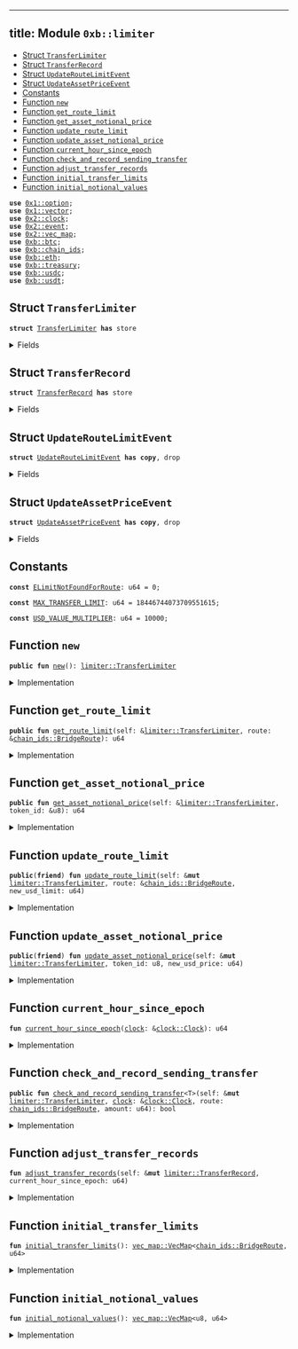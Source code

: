 
---
title: Module `0xb::limiter`
---



-  [Struct `TransferLimiter`](#0xb_limiter_TransferLimiter)
-  [Struct `TransferRecord`](#0xb_limiter_TransferRecord)
-  [Struct `UpdateRouteLimitEvent`](#0xb_limiter_UpdateRouteLimitEvent)
-  [Struct `UpdateAssetPriceEvent`](#0xb_limiter_UpdateAssetPriceEvent)
-  [Constants](#@Constants_0)
-  [Function `new`](#0xb_limiter_new)
-  [Function `get_route_limit`](#0xb_limiter_get_route_limit)
-  [Function `get_asset_notional_price`](#0xb_limiter_get_asset_notional_price)
-  [Function `update_route_limit`](#0xb_limiter_update_route_limit)
-  [Function `update_asset_notional_price`](#0xb_limiter_update_asset_notional_price)
-  [Function `current_hour_since_epoch`](#0xb_limiter_current_hour_since_epoch)
-  [Function `check_and_record_sending_transfer`](#0xb_limiter_check_and_record_sending_transfer)
-  [Function `adjust_transfer_records`](#0xb_limiter_adjust_transfer_records)
-  [Function `initial_transfer_limits`](#0xb_limiter_initial_transfer_limits)
-  [Function `initial_notional_values`](#0xb_limiter_initial_notional_values)


<pre><code><b>use</b> <a href="../move-stdlib/option.md#0x1_option">0x1::option</a>;
<b>use</b> <a href="../move-stdlib/vector.md#0x1_vector">0x1::vector</a>;
<b>use</b> <a href="../sui-framework/clock.md#0x2_clock">0x2::clock</a>;
<b>use</b> <a href="../sui-framework/event.md#0x2_event">0x2::event</a>;
<b>use</b> <a href="../sui-framework/vec_map.md#0x2_vec_map">0x2::vec_map</a>;
<b>use</b> <a href="btc.md#0xb_btc">0xb::btc</a>;
<b>use</b> <a href="chain_ids.md#0xb_chain_ids">0xb::chain_ids</a>;
<b>use</b> <a href="eth.md#0xb_eth">0xb::eth</a>;
<b>use</b> <a href="treasury.md#0xb_treasury">0xb::treasury</a>;
<b>use</b> <a href="usdc.md#0xb_usdc">0xb::usdc</a>;
<b>use</b> <a href="usdt.md#0xb_usdt">0xb::usdt</a>;
</code></pre>



<a name="0xb_limiter_TransferLimiter"></a>

## Struct `TransferLimiter`



<pre><code><b>struct</b> <a href="limiter.md#0xb_limiter_TransferLimiter">TransferLimiter</a> <b>has</b> store
</code></pre>



<details>
<summary>Fields</summary>


<dl>
<dt>
<code>transfer_limits: <a href="../sui-framework/vec_map.md#0x2_vec_map_VecMap">vec_map::VecMap</a>&lt;<a href="chain_ids.md#0xb_chain_ids_BridgeRoute">chain_ids::BridgeRoute</a>, u64&gt;</code>
</dt>
<dd>

</dd>
<dt>
<code>notional_values: <a href="../sui-framework/vec_map.md#0x2_vec_map_VecMap">vec_map::VecMap</a>&lt;u8, u64&gt;</code>
</dt>
<dd>

</dd>
<dt>
<code>transfer_records: <a href="../sui-framework/vec_map.md#0x2_vec_map_VecMap">vec_map::VecMap</a>&lt;<a href="chain_ids.md#0xb_chain_ids_BridgeRoute">chain_ids::BridgeRoute</a>, <a href="limiter.md#0xb_limiter_TransferRecord">limiter::TransferRecord</a>&gt;</code>
</dt>
<dd>

</dd>
</dl>


</details>

<a name="0xb_limiter_TransferRecord"></a>

## Struct `TransferRecord`



<pre><code><b>struct</b> <a href="limiter.md#0xb_limiter_TransferRecord">TransferRecord</a> <b>has</b> store
</code></pre>



<details>
<summary>Fields</summary>


<dl>
<dt>
<code>hour_head: u64</code>
</dt>
<dd>

</dd>
<dt>
<code>hour_tail: u64</code>
</dt>
<dd>

</dd>
<dt>
<code>per_hour_amounts: <a href="../move-stdlib/vector.md#0x1_vector">vector</a>&lt;u64&gt;</code>
</dt>
<dd>

</dd>
<dt>
<code>total_amount: u64</code>
</dt>
<dd>

</dd>
</dl>


</details>

<a name="0xb_limiter_UpdateRouteLimitEvent"></a>

## Struct `UpdateRouteLimitEvent`



<pre><code><b>struct</b> <a href="limiter.md#0xb_limiter_UpdateRouteLimitEvent">UpdateRouteLimitEvent</a> <b>has</b> <b>copy</b>, drop
</code></pre>



<details>
<summary>Fields</summary>


<dl>
<dt>
<code>sending_chain: u8</code>
</dt>
<dd>

</dd>
<dt>
<code>receiving_chain: u8</code>
</dt>
<dd>

</dd>
<dt>
<code>new_limit: u64</code>
</dt>
<dd>

</dd>
</dl>


</details>

<a name="0xb_limiter_UpdateAssetPriceEvent"></a>

## Struct `UpdateAssetPriceEvent`



<pre><code><b>struct</b> <a href="limiter.md#0xb_limiter_UpdateAssetPriceEvent">UpdateAssetPriceEvent</a> <b>has</b> <b>copy</b>, drop
</code></pre>



<details>
<summary>Fields</summary>


<dl>
<dt>
<code>token_id: u8</code>
</dt>
<dd>

</dd>
<dt>
<code>new_price: u64</code>
</dt>
<dd>

</dd>
</dl>


</details>

<a name="@Constants_0"></a>

## Constants


<a name="0xb_limiter_ELimitNotFoundForRoute"></a>



<pre><code><b>const</b> <a href="limiter.md#0xb_limiter_ELimitNotFoundForRoute">ELimitNotFoundForRoute</a>: u64 = 0;
</code></pre>



<a name="0xb_limiter_MAX_TRANSFER_LIMIT"></a>



<pre><code><b>const</b> <a href="limiter.md#0xb_limiter_MAX_TRANSFER_LIMIT">MAX_TRANSFER_LIMIT</a>: u64 = 18446744073709551615;
</code></pre>



<a name="0xb_limiter_USD_VALUE_MULTIPLIER"></a>



<pre><code><b>const</b> <a href="limiter.md#0xb_limiter_USD_VALUE_MULTIPLIER">USD_VALUE_MULTIPLIER</a>: u64 = 10000;
</code></pre>



<a name="0xb_limiter_new"></a>

## Function `new`



<pre><code><b>public</b> <b>fun</b> <a href="limiter.md#0xb_limiter_new">new</a>(): <a href="limiter.md#0xb_limiter_TransferLimiter">limiter::TransferLimiter</a>
</code></pre>



<details>
<summary>Implementation</summary>


<pre><code><b>public</b> <b>fun</b> <a href="limiter.md#0xb_limiter_new">new</a>(): <a href="limiter.md#0xb_limiter_TransferLimiter">TransferLimiter</a> {
    // hardcoded limit for <a href="bridge.md#0xb_bridge">bridge</a> <a href="../sui-system/genesis.md#0x3_genesis">genesis</a>
    <a href="limiter.md#0xb_limiter_TransferLimiter">TransferLimiter</a> {
        transfer_limits: <a href="limiter.md#0xb_limiter_initial_transfer_limits">initial_transfer_limits</a>(),
        notional_values: <a href="limiter.md#0xb_limiter_initial_notional_values">initial_notional_values</a>(),
        transfer_records: <a href="../sui-framework/vec_map.md#0x2_vec_map_empty">vec_map::empty</a>()
    }
}
</code></pre>



</details>

<a name="0xb_limiter_get_route_limit"></a>

## Function `get_route_limit`



<pre><code><b>public</b> <b>fun</b> <a href="limiter.md#0xb_limiter_get_route_limit">get_route_limit</a>(self: &<a href="limiter.md#0xb_limiter_TransferLimiter">limiter::TransferLimiter</a>, route: &<a href="chain_ids.md#0xb_chain_ids_BridgeRoute">chain_ids::BridgeRoute</a>): u64
</code></pre>



<details>
<summary>Implementation</summary>


<pre><code><b>public</b> <b>fun</b> <a href="limiter.md#0xb_limiter_get_route_limit">get_route_limit</a>(self: &<a href="limiter.md#0xb_limiter_TransferLimiter">TransferLimiter</a>, route: &BridgeRoute): u64 {
    *<a href="../sui-framework/vec_map.md#0x2_vec_map_get">vec_map::get</a>(&self.transfer_limits, route)
}
</code></pre>



</details>

<a name="0xb_limiter_get_asset_notional_price"></a>

## Function `get_asset_notional_price`



<pre><code><b>public</b> <b>fun</b> <a href="limiter.md#0xb_limiter_get_asset_notional_price">get_asset_notional_price</a>(self: &<a href="limiter.md#0xb_limiter_TransferLimiter">limiter::TransferLimiter</a>, token_id: &u8): u64
</code></pre>



<details>
<summary>Implementation</summary>


<pre><code><b>public</b> <b>fun</b> <a href="limiter.md#0xb_limiter_get_asset_notional_price">get_asset_notional_price</a>(self: &<a href="limiter.md#0xb_limiter_TransferLimiter">TransferLimiter</a>, token_id: &u8): u64 {
    *<a href="../sui-framework/vec_map.md#0x2_vec_map_get">vec_map::get</a>(&self.notional_values, token_id)
}
</code></pre>



</details>

<a name="0xb_limiter_update_route_limit"></a>

## Function `update_route_limit`



<pre><code><b>public</b>(<b>friend</b>) <b>fun</b> <a href="limiter.md#0xb_limiter_update_route_limit">update_route_limit</a>(self: &<b>mut</b> <a href="limiter.md#0xb_limiter_TransferLimiter">limiter::TransferLimiter</a>, route: &<a href="chain_ids.md#0xb_chain_ids_BridgeRoute">chain_ids::BridgeRoute</a>, new_usd_limit: u64)
</code></pre>



<details>
<summary>Implementation</summary>


<pre><code><b>public</b>(package) <b>fun</b> <a href="limiter.md#0xb_limiter_update_route_limit">update_route_limit</a>(self: &<b>mut</b> <a href="limiter.md#0xb_limiter_TransferLimiter">TransferLimiter</a>, route: &BridgeRoute, new_usd_limit: u64) {
    <b>let</b> receiving_chain = *<a href="chain_ids.md#0xb_chain_ids_route_destination">chain_ids::route_destination</a>(route);
    <b>if</b> (!<a href="../sui-framework/vec_map.md#0x2_vec_map_contains">vec_map::contains</a>(&self.transfer_limits, route)) {
        <a href="../sui-framework/vec_map.md#0x2_vec_map_insert">vec_map::insert</a>(&<b>mut</b> self.transfer_limits, *route, new_usd_limit);
    } <b>else</b> {
        <b>let</b> entry = <a href="../sui-framework/vec_map.md#0x2_vec_map_get_mut">vec_map::get_mut</a>(&<b>mut</b> self.transfer_limits, route);
        *entry = new_usd_limit;
    };
    emit(<a href="limiter.md#0xb_limiter_UpdateRouteLimitEvent">UpdateRouteLimitEvent</a> {
        sending_chain: *<a href="chain_ids.md#0xb_chain_ids_route_source">chain_ids::route_source</a>(route),
        receiving_chain,
        new_limit: new_usd_limit,
    })
}
</code></pre>



</details>

<a name="0xb_limiter_update_asset_notional_price"></a>

## Function `update_asset_notional_price`



<pre><code><b>public</b>(<b>friend</b>) <b>fun</b> <a href="limiter.md#0xb_limiter_update_asset_notional_price">update_asset_notional_price</a>(self: &<b>mut</b> <a href="limiter.md#0xb_limiter_TransferLimiter">limiter::TransferLimiter</a>, token_id: u8, new_usd_price: u64)
</code></pre>



<details>
<summary>Implementation</summary>


<pre><code><b>public</b>(package) <b>fun</b> <a href="limiter.md#0xb_limiter_update_asset_notional_price">update_asset_notional_price</a>(self: &<b>mut</b> <a href="limiter.md#0xb_limiter_TransferLimiter">TransferLimiter</a>, token_id: u8, new_usd_price: u64) {
    <b>if</b> (!<a href="../sui-framework/vec_map.md#0x2_vec_map_contains">vec_map::contains</a>(&self.notional_values, &token_id)) {
        <a href="../sui-framework/vec_map.md#0x2_vec_map_insert">vec_map::insert</a>(&<b>mut</b> self.notional_values, token_id, new_usd_price);
    } <b>else</b> {
        <b>let</b> entry = <a href="../sui-framework/vec_map.md#0x2_vec_map_get_mut">vec_map::get_mut</a>(&<b>mut</b> self.notional_values, &token_id);
        *entry = new_usd_price;
    };
    emit(<a href="limiter.md#0xb_limiter_UpdateAssetPriceEvent">UpdateAssetPriceEvent</a> {
        token_id,
        new_price: new_usd_price,
    })
}
</code></pre>



</details>

<a name="0xb_limiter_current_hour_since_epoch"></a>

## Function `current_hour_since_epoch`



<pre><code><b>fun</b> <a href="limiter.md#0xb_limiter_current_hour_since_epoch">current_hour_since_epoch</a>(<a href="../sui-framework/clock.md#0x2_clock">clock</a>: &<a href="../sui-framework/clock.md#0x2_clock_Clock">clock::Clock</a>): u64
</code></pre>



<details>
<summary>Implementation</summary>


<pre><code><b>fun</b> <a href="limiter.md#0xb_limiter_current_hour_since_epoch">current_hour_since_epoch</a>(<a href="../sui-framework/clock.md#0x2_clock">clock</a>: &Clock): u64 {
    <a href="../sui-framework/clock.md#0x2_clock_timestamp_ms">clock::timestamp_ms</a>(<a href="../sui-framework/clock.md#0x2_clock">clock</a>) / 3600000
}
</code></pre>



</details>

<a name="0xb_limiter_check_and_record_sending_transfer"></a>

## Function `check_and_record_sending_transfer`



<pre><code><b>public</b> <b>fun</b> <a href="limiter.md#0xb_limiter_check_and_record_sending_transfer">check_and_record_sending_transfer</a>&lt;T&gt;(self: &<b>mut</b> <a href="limiter.md#0xb_limiter_TransferLimiter">limiter::TransferLimiter</a>, <a href="../sui-framework/clock.md#0x2_clock">clock</a>: &<a href="../sui-framework/clock.md#0x2_clock_Clock">clock::Clock</a>, route: <a href="chain_ids.md#0xb_chain_ids_BridgeRoute">chain_ids::BridgeRoute</a>, amount: u64): bool
</code></pre>



<details>
<summary>Implementation</summary>


<pre><code><b>public</b> <b>fun</b> <a href="limiter.md#0xb_limiter_check_and_record_sending_transfer">check_and_record_sending_transfer</a>&lt;T&gt;(
    self: &<b>mut</b> <a href="limiter.md#0xb_limiter_TransferLimiter">TransferLimiter</a>,
    <a href="../sui-framework/clock.md#0x2_clock">clock</a>: &Clock,
    route: BridgeRoute,
    amount: u64
): bool {
    // Create record for route <b>if</b> not exists
    <b>if</b> (!<a href="../sui-framework/vec_map.md#0x2_vec_map_contains">vec_map::contains</a>(&self.transfer_records, &route)) {
        <a href="../sui-framework/vec_map.md#0x2_vec_map_insert">vec_map::insert</a>(&<b>mut</b> self.transfer_records, route, <a href="limiter.md#0xb_limiter_TransferRecord">TransferRecord</a> {
            hour_head: 0,
            hour_tail: 0,
            per_hour_amounts: <a href="../move-stdlib/vector.md#0x1_vector">vector</a>[],
            total_amount: 0
        })
    };
    <b>let</b> record = <a href="../sui-framework/vec_map.md#0x2_vec_map_get_mut">vec_map::get_mut</a>(&<b>mut</b> self.transfer_records, &route);
    <b>let</b> current_hour_since_epoch = <a href="limiter.md#0xb_limiter_current_hour_since_epoch">current_hour_since_epoch</a>(<a href="../sui-framework/clock.md#0x2_clock">clock</a>);

    <a href="limiter.md#0xb_limiter_adjust_transfer_records">adjust_transfer_records</a>(record, current_hour_since_epoch);

    // Get limit for the route
    <b>let</b> route_limit = <a href="../sui-framework/vec_map.md#0x2_vec_map_try_get">vec_map::try_get</a>(&self.transfer_limits, &route);
    <b>assert</b>!(<a href="../move-stdlib/option.md#0x1_option_is_some">option::is_some</a>(&route_limit), <a href="limiter.md#0xb_limiter_ELimitNotFoundForRoute">ELimitNotFoundForRoute</a>);
    <b>let</b> route_limit = <a href="../move-stdlib/option.md#0x1_option_destroy_some">option::destroy_some</a>(route_limit);
    <b>let</b> route_limit_adjusted = (route_limit <b>as</b> u128) * (<a href="treasury.md#0xb_treasury_decimal_multiplier">treasury::decimal_multiplier</a>&lt;T&gt;() <b>as</b> u128);

    // Compute notional amount
    // Upcast <b>to</b> u128 <b>to</b> prevent overflow, <b>to</b> not miss out on small amounts.
    <b>let</b> notional_amount_with_token_multiplier = (*<a href="../sui-framework/vec_map.md#0x2_vec_map_get">vec_map::get</a>(&self.notional_values, &<a href="treasury.md#0xb_treasury_token_id">treasury::token_id</a>&lt;T&gt;()) <b>as</b> u128) * (amount <b>as</b> u128);

    // Check <b>if</b> <a href="../sui-framework/transfer.md#0x2_transfer">transfer</a> amount exceed limit
    // Upscale them <b>to</b> the token's decimal.
    <b>if</b> ((record.total_amount <b>as</b> u128) * (<a href="treasury.md#0xb_treasury_decimal_multiplier">treasury::decimal_multiplier</a>&lt;T&gt;() <b>as</b> u128) + notional_amount_with_token_multiplier &gt; route_limit_adjusted) {
        <b>return</b> <b>false</b>
    };

    // Now scale down <b>to</b> notional value
    <b>let</b> notional_amount = notional_amount_with_token_multiplier / (<a href="treasury.md#0xb_treasury_decimal_multiplier">treasury::decimal_multiplier</a>&lt;T&gt;() <b>as</b> u128);
    // Should be safe <b>to</b> downcast <b>to</b> u64 after dividing by the decimals
    <b>let</b> notional_amount = (notional_amount <b>as</b> u64);

    // Record <a href="../sui-framework/transfer.md#0x2_transfer">transfer</a> value
    <b>let</b> new_amount = <a href="../move-stdlib/vector.md#0x1_vector_pop_back">vector::pop_back</a>(&<b>mut</b> record.per_hour_amounts) + notional_amount;
    <a href="../move-stdlib/vector.md#0x1_vector_push_back">vector::push_back</a>(&<b>mut</b> record.per_hour_amounts, new_amount);
    record.total_amount = record.total_amount + notional_amount;
    <b>true</b>
}
</code></pre>



</details>

<a name="0xb_limiter_adjust_transfer_records"></a>

## Function `adjust_transfer_records`



<pre><code><b>fun</b> <a href="limiter.md#0xb_limiter_adjust_transfer_records">adjust_transfer_records</a>(self: &<b>mut</b> <a href="limiter.md#0xb_limiter_TransferRecord">limiter::TransferRecord</a>, current_hour_since_epoch: u64)
</code></pre>



<details>
<summary>Implementation</summary>


<pre><code><b>fun</b> <a href="limiter.md#0xb_limiter_adjust_transfer_records">adjust_transfer_records</a>(self: &<b>mut</b> <a href="limiter.md#0xb_limiter_TransferRecord">TransferRecord</a>, current_hour_since_epoch: u64) {
    <b>if</b> (self.hour_head == current_hour_since_epoch) {
        <b>return</b> // nothing <b>to</b> backfill
    };

    <b>let</b> target_tail = current_hour_since_epoch - 23;

    // If `hour_head` is even older than 24 hours ago, it means all items in
    // `per_hour_amounts` are <b>to</b> be evicted.
    <b>if</b> (self.hour_head &lt; target_tail) {
        self.per_hour_amounts = <a href="../move-stdlib/vector.md#0x1_vector_empty">vector::empty</a>();
        self.total_amount = 0;
        self.hour_tail = target_tail;
        self.hour_head = target_tail;
        // Don't forget <b>to</b> insert this hour's record
        <a href="../move-stdlib/vector.md#0x1_vector_push_back">vector::push_back</a>(&<b>mut</b> self.per_hour_amounts, 0);
    } <b>else</b> {
        // self.hour_head is within 24 hour range.
        // some items in `per_hour_amounts` are still valid, we remove stale hours.
        <b>while</b> (self.hour_tail &lt; target_tail) {
            self.total_amount = self.total_amount - <a href="../move-stdlib/vector.md#0x1_vector_remove">vector::remove</a>(&<b>mut</b> self.per_hour_amounts, 0);
            self.hour_tail = self.hour_tail + 1;
        }
    };

    // Backfill from hour_head <b>to</b> current hour
    <b>while</b> (self.hour_head &lt; current_hour_since_epoch) {
        <a href="../move-stdlib/vector.md#0x1_vector_push_back">vector::push_back</a>(&<b>mut</b> self.per_hour_amounts, 0);
        self.hour_head = self.hour_head + 1;
    }
}
</code></pre>



</details>

<a name="0xb_limiter_initial_transfer_limits"></a>

## Function `initial_transfer_limits`



<pre><code><b>fun</b> <a href="limiter.md#0xb_limiter_initial_transfer_limits">initial_transfer_limits</a>(): <a href="../sui-framework/vec_map.md#0x2_vec_map_VecMap">vec_map::VecMap</a>&lt;<a href="chain_ids.md#0xb_chain_ids_BridgeRoute">chain_ids::BridgeRoute</a>, u64&gt;
</code></pre>



<details>
<summary>Implementation</summary>


<pre><code><b>fun</b> <a href="limiter.md#0xb_limiter_initial_transfer_limits">initial_transfer_limits</a>(): VecMap&lt;BridgeRoute, u64&gt; {
    <b>let</b> <b>mut</b> transfer_limits = <a href="../sui-framework/vec_map.md#0x2_vec_map_empty">vec_map::empty</a>();
    // 5M limit on Sui -&gt; Ethereum mainnet
    <a href="../sui-framework/vec_map.md#0x2_vec_map_insert">vec_map::insert</a>(
        &<b>mut</b> transfer_limits,
        <a href="chain_ids.md#0xb_chain_ids_get_route">chain_ids::get_route</a>(<a href="chain_ids.md#0xb_chain_ids_eth_mainnet">chain_ids::eth_mainnet</a>(), <a href="chain_ids.md#0xb_chain_ids_sui_mainnet">chain_ids::sui_mainnet</a>()),
        5_000_000 * <a href="limiter.md#0xb_limiter_USD_VALUE_MULTIPLIER">USD_VALUE_MULTIPLIER</a>
    );

    // MAX limit for testnet and devnet
    <a href="../sui-framework/vec_map.md#0x2_vec_map_insert">vec_map::insert</a>(
        &<b>mut</b> transfer_limits,
        <a href="chain_ids.md#0xb_chain_ids_get_route">chain_ids::get_route</a>(<a href="chain_ids.md#0xb_chain_ids_eth_sepolia">chain_ids::eth_sepolia</a>(), <a href="chain_ids.md#0xb_chain_ids_sui_testnet">chain_ids::sui_testnet</a>()),
        <a href="limiter.md#0xb_limiter_MAX_TRANSFER_LIMIT">MAX_TRANSFER_LIMIT</a>
    );
    <a href="../sui-framework/vec_map.md#0x2_vec_map_insert">vec_map::insert</a>(
        &<b>mut</b> transfer_limits,
        <a href="chain_ids.md#0xb_chain_ids_get_route">chain_ids::get_route</a>(<a href="chain_ids.md#0xb_chain_ids_eth_sepolia">chain_ids::eth_sepolia</a>(), <a href="chain_ids.md#0xb_chain_ids_sui_devnet">chain_ids::sui_devnet</a>()),
        <a href="limiter.md#0xb_limiter_MAX_TRANSFER_LIMIT">MAX_TRANSFER_LIMIT</a>
    );
    <a href="../sui-framework/vec_map.md#0x2_vec_map_insert">vec_map::insert</a>(
        &<b>mut</b> transfer_limits,
        <a href="chain_ids.md#0xb_chain_ids_get_route">chain_ids::get_route</a>(<a href="chain_ids.md#0xb_chain_ids_eth_sepolia">chain_ids::eth_sepolia</a>(), <a href="chain_ids.md#0xb_chain_ids_sui_local_test">chain_ids::sui_local_test</a>()),
        <a href="limiter.md#0xb_limiter_MAX_TRANSFER_LIMIT">MAX_TRANSFER_LIMIT</a>
    );
    <a href="../sui-framework/vec_map.md#0x2_vec_map_insert">vec_map::insert</a>(
        &<b>mut</b> transfer_limits,
        <a href="chain_ids.md#0xb_chain_ids_get_route">chain_ids::get_route</a>(<a href="chain_ids.md#0xb_chain_ids_eth_local_test">chain_ids::eth_local_test</a>(), <a href="chain_ids.md#0xb_chain_ids_sui_testnet">chain_ids::sui_testnet</a>()),
        <a href="limiter.md#0xb_limiter_MAX_TRANSFER_LIMIT">MAX_TRANSFER_LIMIT</a>
    );
    <a href="../sui-framework/vec_map.md#0x2_vec_map_insert">vec_map::insert</a>(
        &<b>mut</b> transfer_limits,
        <a href="chain_ids.md#0xb_chain_ids_get_route">chain_ids::get_route</a>(<a href="chain_ids.md#0xb_chain_ids_eth_local_test">chain_ids::eth_local_test</a>(), <a href="chain_ids.md#0xb_chain_ids_sui_devnet">chain_ids::sui_devnet</a>()),
        <a href="limiter.md#0xb_limiter_MAX_TRANSFER_LIMIT">MAX_TRANSFER_LIMIT</a>
    );
    <a href="../sui-framework/vec_map.md#0x2_vec_map_insert">vec_map::insert</a>(
        &<b>mut</b> transfer_limits,
        <a href="chain_ids.md#0xb_chain_ids_get_route">chain_ids::get_route</a>(<a href="chain_ids.md#0xb_chain_ids_eth_local_test">chain_ids::eth_local_test</a>(), <a href="chain_ids.md#0xb_chain_ids_sui_local_test">chain_ids::sui_local_test</a>()),
        <a href="limiter.md#0xb_limiter_MAX_TRANSFER_LIMIT">MAX_TRANSFER_LIMIT</a>
    );
    transfer_limits
}
</code></pre>



</details>

<a name="0xb_limiter_initial_notional_values"></a>

## Function `initial_notional_values`



<pre><code><b>fun</b> <a href="limiter.md#0xb_limiter_initial_notional_values">initial_notional_values</a>(): <a href="../sui-framework/vec_map.md#0x2_vec_map_VecMap">vec_map::VecMap</a>&lt;u8, u64&gt;
</code></pre>



<details>
<summary>Implementation</summary>


<pre><code><b>fun</b> <a href="limiter.md#0xb_limiter_initial_notional_values">initial_notional_values</a>(): VecMap&lt;u8, u64&gt; {
    <b>let</b> <b>mut</b> notional_values = <a href="../sui-framework/vec_map.md#0x2_vec_map_empty">vec_map::empty</a>();
    <a href="../sui-framework/vec_map.md#0x2_vec_map_insert">vec_map::insert</a>(&<b>mut</b> notional_values, <a href="treasury.md#0xb_treasury_token_id">treasury::token_id</a>&lt;BTC&gt;(), 50_000 * <a href="limiter.md#0xb_limiter_USD_VALUE_MULTIPLIER">USD_VALUE_MULTIPLIER</a>);
    <a href="../sui-framework/vec_map.md#0x2_vec_map_insert">vec_map::insert</a>(&<b>mut</b> notional_values, <a href="treasury.md#0xb_treasury_token_id">treasury::token_id</a>&lt;ETH&gt;(), 3_000 * <a href="limiter.md#0xb_limiter_USD_VALUE_MULTIPLIER">USD_VALUE_MULTIPLIER</a>);
    <a href="../sui-framework/vec_map.md#0x2_vec_map_insert">vec_map::insert</a>(&<b>mut</b> notional_values, <a href="treasury.md#0xb_treasury_token_id">treasury::token_id</a>&lt;USDC&gt;(), 1 * <a href="limiter.md#0xb_limiter_USD_VALUE_MULTIPLIER">USD_VALUE_MULTIPLIER</a>);
    <a href="../sui-framework/vec_map.md#0x2_vec_map_insert">vec_map::insert</a>(&<b>mut</b> notional_values, <a href="treasury.md#0xb_treasury_token_id">treasury::token_id</a>&lt;USDT&gt;(), 1 * <a href="limiter.md#0xb_limiter_USD_VALUE_MULTIPLIER">USD_VALUE_MULTIPLIER</a>);
    notional_values
}
</code></pre>



</details>
